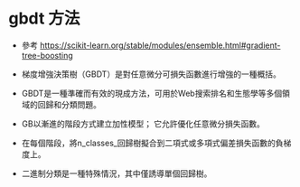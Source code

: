 # gbdt 方法

- 參考 https://scikit-learn.org/stable/modules/ensemble.html#gradient-tree-boosting

- 梯度增強決策樹（GBDT）是對任意微分可損失函數進行增強的一種概括。
- GBDT是一種準確而有效的現成方法，可用於Web搜索排名和生態學等多個領域的回歸和分類問題。  

- GB以漸進的階段方式建立加性模型； 它允許優化任意微分損失函數。 
- 在每個階段，將n_classes_回歸樹擬合到二項式或多項式偏差損失函數的負梯度上。 
- 二進制分類是一種特殊情況，其中僅誘導單個回歸樹。
